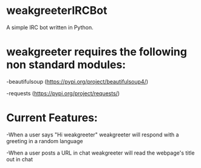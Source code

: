 # weakgreeterIRCBot

A simple IRC bot written in Python.

# weakgreeter requires the following non standard modules:

-beautifulsoup (https://pypi.org/project/beautifulsoup4/) 

-requests (https://pypi.org/project/requests/)

# Current Features:

-When a user says "Hi weakgreeter" weakgreeter will respond with a greeting in a random language

-When a user posts a URL in chat weakgreeter will read the webpage's title out in chat
